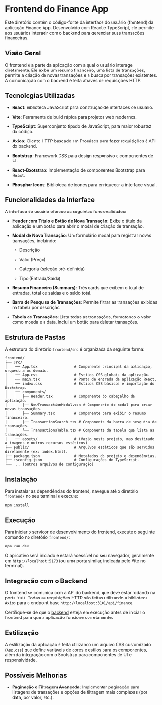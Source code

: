 # Frontend do Finance App

Este diretório contém o código-fonte da interface do usuário (frontend) da aplicação Finance App. Desenvolvido com React e TypeScript, ele permite aos usuários interagir com o backend para gerenciar suas transações financeiras.

## Visão Geral

O frontend é a parte da aplicação com a qual o usuário interage diretamente. Ele exibe um resumo financeiro, uma lista de transações, permite a criação de novas transações e a busca por transações existentes. A comunicação com o backend é feita através de requisições HTTP.

## Tecnologias Utilizadas

* **React**: Biblioteca JavaScript para construção de interfaces de usuário.

* **Vite**: Ferramenta de build rápida para projetos web modernos.

* **TypeScript**: Superconjunto tipado de JavaScript, para maior robustez do código.

* **Axios**: Cliente HTTP baseado em Promises para fazer requisições à API do backend.

* **Bootstrap**: Framework CSS para design responsivo e componentes de UI.

* **React-Bootstrap**: Implementação de componentes Bootstrap para React.

* **Phosphor Icons**: Biblioteca de ícones para enriquecer a interface visual.

## Funcionalidades da Interface

A interface do usuário oferece as seguintes funcionalidades:

* **Header com Título e Botão de Nova Transação**: Exibe o título da aplicação e um botão para abrir o modal de criação de transação.

* **Modal de Nova Transação**: Um formulário modal para registrar novas transações, incluindo:

  * Descrição

  * Valor (Preço)

  * Categoria (seleção pré-definida)

  * Tipo (Entrada/Saída)

* **Resumo Financeiro (Summary)**: Três cards que exibem o total de entradas, total de saídas e o saldo total.

* **Barra de Pesquisa de Transações**: Permite filtrar as transações exibidas na tabela por descrição.

* **Tabela de Transações**: Lista todas as transações, formatando o valor como moeda e a data. Inclui um botão para deletar transações.

## Estrutura de Pastas

A estrutura do diretório `frontend/src` é organizada da seguinte forma:

```
frontend/
├── src/
│   ├── App.tsx                 # Componente principal da aplicação, orquestra os demais.
│   ├── App.css                 # Estilos CSS globais da aplicação.
│   ├── main.tsx                # Ponto de entrada da aplicação React.
│   ├── index.css               # Estilos CSS básicos e importação do Bootstrap.
│   ├── components/
│   │   ├── Header.tsx          # Componente do cabeçalho da aplicação.
│   │   ├── NewTransactionModal.tsx # Componente do modal para criar novas transações.
│   │   ├── Summary.tsx         # Componente para exibir o resumo financeiro.
│   │   ├── TransactionSearch.tsx # Componente da barra de pesquisa de transações.
│   │   └── TransactionsTable.tsx # Componente da tabela que lista as transações.
│   └── assets/                 # (Vazio neste projeto, mas destinado a imagens e outros recursos estáticos)
├── public/                     # Arquivos estáticos que são servidos diretamente (ex: index.html).
├── package.json                # Metadados do projeto e dependências.
├── tsconfig.json               # Configurações do TypeScript.
└── ... (outros arquivos de configuração)

```

## Instalação

Para instalar as dependências do frontend, navegue até o diretório `frontend/` no seu terminal e execute:

```bash
npm install

```

## Execução

Para iniciar o servidor de desenvolvimento do frontend, execute o seguinte comando no diretório `frontend/`:

```bash
npm run dev

```

O aplicativo será iniciado e estará acessível no seu navegador, geralmente em `http://localhost:5173` (ou uma porta similar, indicada pelo Vite no terminal).

## Integração com o Backend

O frontend se comunica com a API do backend, que deve estar rodando na porta `3101`. Todas as requisições HTTP são feitas utilizando a biblioteca `Axios` para o endpoint base `http://localhost:3101/api/finance`.

Certifique-se de que o [backend](./backend/README.md) esteja em execução antes de iniciar o frontend para que a aplicação funcione corretamente.

## Estilização

A estilização da aplicação é feita utilizando um arquivo CSS customizado (`App.css`) que define variáveis de cores e estilos para os componentes, além da integração com o Bootstrap para componentes de UI e responsividade.

## Possíveis Melhorias

* **Paginação e Filtragem Avançada:** Implementar paginação para listagens de transações e opções de filtragem mais complexas (por data, por valor, etc.).